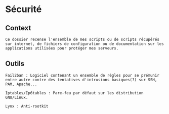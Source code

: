 Sécurité
=======


Context
-------

	Ce dossier recense l'ensemble de mes scripts ou de scripts récupérés sur internet, de fichiers de configuration ou de documentation sur les applications utilisées pour protéger mes serveurs.


Outils
------

	Fail2ban : Logiciel contenant un ensemble de règles pour se prémunir entre autre contre des tentatives d'intrusions basiques(?) sur SSH, PAM, Apache...

	Iptables/Ip6tables : Pare-feu par défaut sur les distribution GNU/Linux.

	Lynx : Anti-rootkit